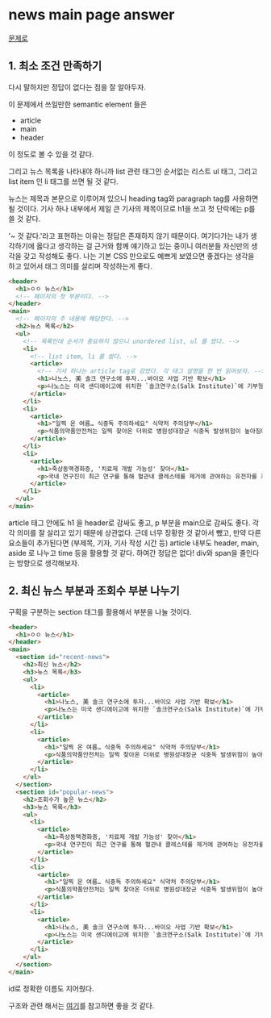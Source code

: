 # news main page answer

[문제로](README.md)

## 1. 최소 조건 만족하기

다시 말하지만 정답이 없다는 점을 잘 알아두자.

이 문제에서 쓰일만한 semantic element 들은

* article
* main
* header

이 정도로 볼 수 있을 것 같다.

그리고 뉴스 목록을 나타내야 하니까 list 관련 태그인 순서없는 리스트 ul 태그, 그리고 list item 인 li 태그를 쓰면 될 것 같다.

뉴스는 제목과 본문으로 이루어져 있으니 heading tag와 paragraph tag를 사용하면 될 것이다. 기사 하나 내부에서 제일 큰 기사의 제목이므로 h1을 쓰고 첫 단락에는 p를 쓸 것 같다.

'~ 것 같다.'라고 표현하는 이유는 정답은 존재하지 않기 때문이다.
여기다가는 내가 생각하기에 옳다고 생각하는 걸 근거와 함께 얘기하고 있는 중이니 여러분들 자신만의 생각을 갖고 작성해도 좋다. 
나는 기본 CSS 만으로도 예쁘게 보였으면 좋겠다는 생각을 하고 있어서 태그 의미를 살리며 작성하는게 좋다.

```html
<header>
  <h1>ㅇㅇ 뉴스</h1>
  <!-- 페이지의 첫 부분이다. -->
</header>
<main>
  <!-- 페이지의 주 내용에 해당한다. -->
  <h2>뉴스 목록</h2>
  <ul>
    <!-- 목록인데 순서가 중요하지 않으니 unordered list, ul 를 썼다. -->
    <li>
      <!-- list item, li 를 썼다. -->
      <article>
        <!-- 기사 하나는 article tag로 감쌌다. 각 태그 설명을 한 번 읽어보자. -->
        <h1>나노스, 美 솔크 연구소에 투자...바이오 사업 기반 확보</h1>
        <p>나노스는 미국 샌디에이고에 위치한 `솔크연구소(Salk Institute)`에 기부형식으로 150만달러를 투자했다고 23일 밝혔다. 나노스는 이를 통해 바이오 사업 진출을 위한 기반을 확보할 계획이다.</p>
      </article>
    </li>
    <li>
      <article>
        <h1>"일찍 온 여름… 식중독 주의하세요" 식약처 주의당부</h1>
        <p>식품의약품안전처는 일찍 찾아온 더위로 병원성대장균 식중독 발생위험이 높아짐에 따라 음식물의 조리·보관·섭취에 각별히 주의할 것을 당부했다.</p>
      </article>
    </li>
    <li>
      <article>
        <h1>죽상동맥경화증, '치료제 개발 가능성' 찾아</h1>
        <p>국내 연구진이 최근 연구를 통해 혈관내 콜레스테롤 제거에 관여하는 유전자를 최초로 발견해 주목된다.</p>
      </article>
    </li>
  </ul>
</main>
```

article 태그 안에도 h1 을 header로 감싸도 좋고, p 부분을 main으로 감싸도 좋다. 각각 의미를 잘 살리고 있기 때문에 상관없다.
근데 너무 장황한 것 같아서 뺐고, 만약 다른 요소들이 추가된다면 (부제목, 기자, 기사 작성 시간 등) article 내부도 header, main, aside 로 나누고 time 등을 활용할 것 같다.
하여간 정답은 없다!
div와 span을 줄인다는 방향으로 생각해보자.

## 2.  최신 뉴스 부분과 조회수 부분 나누기

구획을 구분하는 section 태그를 활용해서 부분을 나눌 것이다.

```html
<header>
  <h1>ㅇㅇ 뉴스</h1>
</header>
<main>
  <section id="recent-news">
    <h2>최신 뉴스</h2>
    <h3>뉴스 목록</h3>
    <ul>
      <li>
        <article>
          <h1>나노스, 美 솔크 연구소에 투자...바이오 사업 기반 확보</h1>
          <p>나노스는 미국 샌디에이고에 위치한 `솔크연구소(Salk Institute)`에 기부형식으로 150만달러를 투자했다고 23일 밝혔다. 나노스는 이를 통해 바이오 사업 진출을 위한 기반을 확보할 계획이다.</p>
        </article>
      </li>
      <li>
        <article>
          <h1>"일찍 온 여름… 식중독 주의하세요" 식약처 주의당부</h1>
          <p>식품의약품안전처는 일찍 찾아온 더위로 병원성대장균 식중독 발생위험이 높아짐에 따라 음식물의 조리·보관·섭취에 각별히 주의할 것을 당부했다.</p>
        </article>
      </li>
    </ul>
  </section>
  <section id="popular-news">
    <h2>조회수가 높은 뉴스</h2>
    <h3>뉴스 목록</h3>
    <ul>
      <li>
        <article>
          <h1>죽상동맥경화증, '치료제 개발 가능성' 찾아</h1>
          <p>국내 연구진이 최근 연구를 통해 혈관내 콜레스테롤 제거에 관여하는 유전자를 최초로 발견해 주목된다.</p>
        </article>
      </li>
      <li>
        <article>
          <h1>"일찍 온 여름… 식중독 주의하세요" 식약처 주의당부</h1>
          <p>식품의약품안전처는 일찍 찾아온 더위로 병원성대장균 식중독 발생위험이 높아짐에 따라 음식물의 조리·보관·섭취에 각별히 주의할 것을 당부했다.</p>
        </article>
      </li>
      <li>
        <article>
          <h1>나노스, 美 솔크 연구소에 투자...바이오 사업 기반 확보</h1>
          <p>나노스는 미국 샌디에이고에 위치한 `솔크연구소(Salk Institute)`에 기부형식으로 150만달러를 투자했다고 23일 밝혔다. 나노스는 이를 통해 바이오 사업 진출을 위한 기반을 확보할 계획이다.</p>
        </article>
      </li>
    </ul>
  </section>
</main>
```

id로 정확한 이름도 지어줬다.

구조와 관련 해서는 [여기](https://developer.mozilla.org/ko/docs/Web/HTML/HTML5_%EB%AC%B8%EC%84%9C%EC%9D%98_%EC%84%B9%EC%85%98%EA%B3%BC_%EC%9C%A4%EA%B3%BD)를 참고하면 좋을 것 같다.
